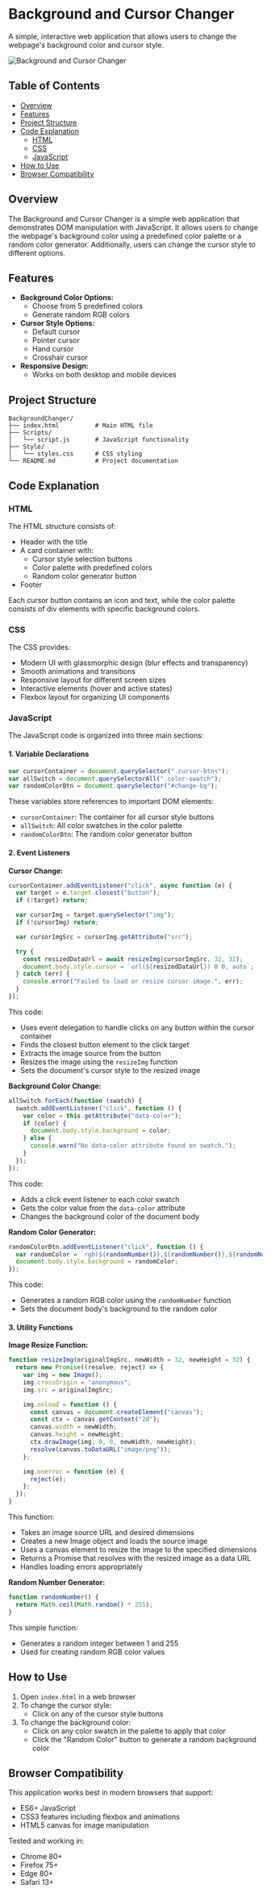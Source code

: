 # Background and Cursor Changer

A simple, interactive web application that allows users to change the webpage's background color and cursor style.

![Background and Cursor Changer](https://i.imgur.com/placeholder.png)

## Table of Contents

- [Overview](#overview)
- [Features](#features)
- [Project Structure](#project-structure)
- [Code Explanation](#code-explanation)
  - [HTML](#html)
  - [CSS](#css)
  - [JavaScript](#javascript)
- [How to Use](#how-to-use)
- [Browser Compatibility](#browser-compatibility)

## Overview

The Background and Cursor Changer is a simple web application that demonstrates DOM manipulation with JavaScript. It allows users to change the webpage's background color using a predefined color palette or a random color generator. Additionally, users can change the cursor style to different options.

## Features

- **Background Color Options:**
  - Choose from 5 predefined colors
  - Generate random RGB colors
- **Cursor Style Options:**
  - Default cursor
  - Pointer cursor
  - Hand cursor
  - Crosshair cursor
- **Responsive Design:**
  - Works on both desktop and mobile devices

## Project Structure

```
BackgroundChanger/
├── index.html          # Main HTML file
├── Scripts/
│   └── script.js       # JavaScript functionality
├── Style/
│   └── styles.css      # CSS styling
└── README.md           # Project documentation
```

## Code Explanation

### HTML

The HTML structure consists of:

- Header with the title
- A card container with:
  - Cursor style selection buttons
  - Color palette with predefined colors
  - Random color generator button
- Footer

Each cursor button contains an icon and text, while the color palette consists of div elements with specific background colors.

### CSS

The CSS provides:

- Modern UI with glassmorphic design (blur effects and transparency)
- Smooth animations and transitions
- Responsive layout for different screen sizes
- Interactive elements (hover and active states)
- Flexbox layout for organizing UI components

### JavaScript

The JavaScript code is organized into three main sections:

#### 1. Variable Declarations

```javascript
var cursorContainer = document.querySelector(".cursor-btns");
var allSwitch = document.querySelectorAll(".color-swatch");
var randomColorBtn = document.querySelector("#change-bg");
```

These variables store references to important DOM elements:

- `cursorContainer`: The container for all cursor style buttons
- `allSwitch`: All color swatches in the color palette
- `randomColorBtn`: The random color generator button

#### 2. Event Listeners

**Cursor Change:**

```javascript
cursorContainer.addEventListener("click", async function (e) {
  var target = e.target.closest("button");
  if (!target) return;

  var cursorImg = target.querySelector("img");
  if (!cursorImg) return;

  var cursorImgSrc = cursorImg.getAttribute("src");

  try {
    const resizedDataUrl = await resizeImg(cursorImgSrc, 32, 32);
    document.body.style.cursor = `url(${resizedDataUrl}) 0 0, auto`;
  } catch (err) {
    console.error("Failed to load or resize cursor image.", err);
  }
});
```

This code:

- Uses event delegation to handle clicks on any button within the cursor container
- Finds the closest button element to the click target
- Extracts the image source from the button
- Resizes the image using the `resizeImg` function
- Sets the document's cursor style to the resized image

**Background Color Change:**

```javascript
allSwitch.forEach(function (swatch) {
  swatch.addEventListener("click", function () {
    var color = this.getAttribute("data-color");
    if (color) {
      document.body.style.background = color;
    } else {
      console.warn("No data-color attribute found on swatch.");
    }
  });
});
```

This code:

- Adds a click event listener to each color swatch
- Gets the color value from the `data-color` attribute
- Changes the background color of the document body

**Random Color Generator:**

```javascript
randomColorBtn.addEventListener("click", function () {
  var randomColor = `rgb(${randomNumber()},${randomNumber()},${randomNumber()})`;
  document.body.style.background = randomColor;
});
```

This code:

- Generates a random RGB color using the `randomNumber` function
- Sets the document body's background to the random color

#### 3. Utility Functions

**Image Resize Function:**

```javascript
function resizeImg(originalImgSrc, newWidth = 32, newHeight = 32) {
  return new Promise((resolve, reject) => {
    var img = new Image();
    img.crossOrigin = "anonymous";
    img.src = originalImgSrc;

    img.onload = function () {
      const canvas = document.createElement("canvas");
      const ctx = canvas.getContext("2d");
      canvas.width = newWidth;
      canvas.height = newHeight;
      ctx.drawImage(img, 0, 0, newWidth, newHeight);
      resolve(canvas.toDataURL("image/png"));
    };

    img.onerror = function (e) {
      reject(e);
    };
  });
}
```

This function:

- Takes an image source URL and desired dimensions
- Creates a new Image object and loads the source image
- Uses a canvas element to resize the image to the specified dimensions
- Returns a Promise that resolves with the resized image as a data URL
- Handles loading errors appropriately

**Random Number Generator:**

```javascript
function randomNumber() {
  return Math.ceil(Math.random() * 255);
}
```

This simple function:

- Generates a random integer between 1 and 255
- Used for creating random RGB color values

## How to Use

1. Open `index.html` in a web browser
2. To change the cursor style:
   - Click on any of the cursor style buttons
3. To change the background color:
   - Click on any color swatch in the palette to apply that color
   - Click the "Random Color" button to generate a random background color

## Browser Compatibility

This application works best in modern browsers that support:

- ES6+ JavaScript
- CSS3 features including flexbox and animations
- HTML5 canvas for image manipulation

Tested and working in:

- Chrome 80+
- Firefox 75+
- Edge 80+
- Safari 13+
